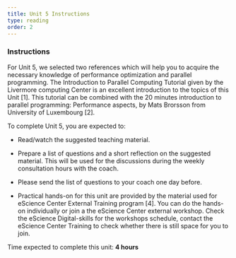 ```yaml
---
title: Unit 5 Instructions 
type: reading
order: 2
---
```


### Instructions 

For Unit 5, we selected two references which will help you to acquire the necessary knowledge of performance optimization and parallel programming. The Introduction to Parallel Computing Tutorial given by the Livermore computing Center is an excellent introduction to the topics of this Unit [1]. This tutorial can be combined with the 20 minutes introduction to parallel programming: Performance aspects, by Mats Brorsson from University of Luxembourg [2].

To complete Unit 5, you are expected to:

 - Read/watch the suggested teaching material.

 - Prepare a list of questions and a short reflection on the suggested material. This will be used for the discussions during the weekly consultation hours with the coach.

 - Please send the list of questions to your coach one day before.

 - Practical hands-on for this unit are provided by the material used for eScience Center External Training program [4]. You can do the hands-on individually or join a the eScience Center external workshop. Check the eScience Digital-skills for the workshops schedule, contact the eScience Center Training  to check whether there is still space for you to join.

Time expected to complete this unit: **4 hours**
